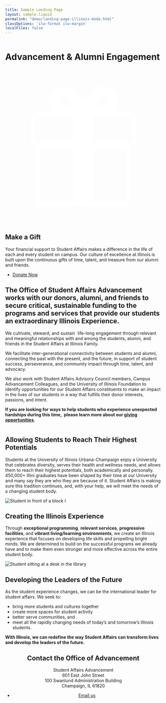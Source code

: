 ```yaml
---
title: Sample Landing Page
layout: sample.liquid
permalink: "demo/landing-page-illinois-mode.html"
classOptions: 'ilw-format ilw-margin'
localFiles: false
---
```


<ilw-hero width="full" theme="orange">
  <img src="/img/STA.jpg" alt="" slot="background">
  <h1>Advancement & Alumni Engagement</h1>
</ilw-hero>
<ilw-call-to-action theme="blue" width="full"><svg slot="icon" xmlns="http://www.w3.org/2000/svg" viewBox="0 0 51.26 51.26">
<path fill="#FFFFFF" d="M42.85 17.15a2.58 2.58 0 0 0-2.57-2.57H35.5a5 5 0 0 0-5.27-8.24c-1.18.5-3 2.32-4.43 4-1.47-1.68-3.25-3.5-4.43-4a5 5 0 0 0-5.28 8.24H11a2.57 2.57 0 0 0-2.57 2.57v8.26h1.85v18.4a1.52 1.52 0 0 0 1.51 1.51h27.7A1.52 1.52 0 0 0 41 43.81v-18.4h1.85ZM31.68 9.73a1.28 1.28 0 0 1 1 0 1.31 1.31 0 0 1 .7.69 1.33 1.33 0 0 1 0 1 1.3 1.3 0 0 1-.68.7 14.92 14.92 0 0 1-3.63.14 15.12 15.12 0 0 1 2.61-2.53Zm-13.44.69a1.31 1.31 0 0 1 .7-.69 1.36 1.36 0 0 1 .48-.09 1.24 1.24 0 0 1 .5.1 14.54 14.54 0 0 1 2.62 2.5 14.82 14.82 0 0 1-3.62-.14 1.29 1.29 0 0 1-.68-1.68Zm-8.58 6.73A1.32 1.32 0 0 1 11 15.83h11.49v8.33H9.66Zm1.85 26.66v-17h11v17.26H11.77a.26.26 0 0 1-.26-.26Zm28 .26H28.76V26.82h11v17a.26.26 0 0 1-.27.25Zm2.09-19.91H28.76v-8.33h11.52a1.32 1.32 0 0 1 1.32 1.32Z"></path>
</svg>
<h2>Make a Gift</h2>
<p>Your financial support to Student Affairs makes a difference in the life of each and every student on campus. Our culture of excellence at Illinois is built upon the continuous gifts of time, talent, and treasure from our alumni and friends.</p>
<ul class="ilw-buttons">
<li><a href="#">Donate Now</a></li>
</ul>
</ilw-call-to-action>
<ilw-spacer></ilw-spacer>
<ilw-content padding="20px">
<h2>
    The Office of Student Affairs Advancement works with our donors, alumni, and friends to secure critical, sustainable funding to the programs and services that provide our students an extraordinary Illinois Experience.
</h2>
<p>
    We cultivate, steward, and sustain &nbsp;life-long engagement through relevant and meaningful relationships with and among the students, alumni, and friends in the Student Affairs at Illinois Family.
</p>
<p>
    We facilitate inter-generational connectivity between students and alumni, connecting the past with the present, and the future, in support of student success, perseverance, and community impact through time, talent, and advocacy.
</p>
<p>
    We also work with Student Affairs Advisory Council members, Campus Advancement Colleagues, and the University of Illinois Foundation to identify opportunities for our Student Affairs constituents to make an impact in the lives of our students in a way that fulfills their donor interests, passions, and intent.
</p>
<p>
    <strong>If you are looking for ways to help students who experience unexpected hardships during this time,&nbsp; please learn more about our&nbsp;</strong><a href="http://studentaffairsn.web.illinois.edu/node/42" data-entity-type="node" data-entity-uuid="1240709d-0ee4-4a11-99c2-065091f6b653" data-entity-substitution="canonical"><strong>giving opportunities</strong></a><strong>.</strong>
</p>
</ilw-content>
<ilw-spacer height="40px"></ilw-spacer>
<ilw-columns width="full">
    <div class="ilw-image-cover-bottom"><img src="/img/UI-08-210510-028%20(1).jpg" alt=""></div>
    <ilw-content theme="blue" mode="inset">
        <h2>Allowing Students to Reach Their Highest Potentials</h2>
        <p>Students at the University of Illinois Urbana-Champaign enjoy a University that celebrates diversity, serves their health and wellness needs, and allows them to reach their highest potentials, both academically and personally. 450,000+ Illini graduates have been shaped by their time at our University and many say they are who they are because of it. Student Affairs is making sure this tradition continues, and, with your help, we will meet the needs of a changing student body.</p>
    </ilw-content>
</ilw-columns>
<ilw-spacer height="40px"></ilw-spacer>

<ilw-columns mode="1x2">
    <div><img src="/img/UI-08-210413-035.jpg" alt="Student in front of a block I"></div>

<ilw-content>
<h2>
    Creating the Illinois Experience
</h2>
<p>
    Through&nbsp;<strong>exceptional programming</strong>,&nbsp;<strong>relevant services</strong>,&nbsp;<strong>progressive facilities</strong>, and&nbsp;<strong>vibrant living/learning environments</strong>, we create an Illinois experience that focuses on developing life skills and propelling bright minds. We are determined to build on the successful programs we already have and to make them even stronger and more effective across the entire student body.
</p>
  
</ilw-content>


</ilw-columns>

<ilw-columns mode="1x2" theme="gray" width="auto">
    <div class="image-padding"><img src="/img/UI-02-160420-012.jpg" alt="Student sitting at a desk in the library"></div>

<ilw-content theme="gray">
<h2>
    Developing the Leaders of the Future
</h2>
<p>
    As the student experience changes, we can be the international leader for student affairs. We seek to:
</p>
<ul>
    <li>
        bring more students and cultures together
    </li>
    <li>
        create more spaces for student activity
    </li>
    <li>
        better serve communities, and
    </li>
    <li>
        meet all the rapidly changing needs of today’s and tomorrow’s Illinois students.
    </li>
</ul>
<p>
    <strong>With Illinois, we can redefine the way Student Affairs can transform lives and develop the leaders of the future.</strong>
</p>
</ilw-content>


</ilw-columns>


<ilw-call-to-action theme="blue-gradient" width="full" align="center">
<h2>Contact the Office of Advancement</h2>
<p>
    Student Affairs&nbsp;Advancement<br>
    601 East John Street<br>
    100 Swanlund Administration Building<br>
    Champaign, IL 61820
</p>
<ul class="ilw-buttons">
<li><a href="mailto:no-reply@illinois.edu">Email us</a></li>
</ul>
</ilw-call-to-action>